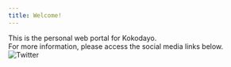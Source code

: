 ```yaml
---
title: Welcome!
---
```

This is the personal web portal for Kokodayo.  
For more information, please access the social media links below.  
![Twitter](_includes/social-icons/twitter.svg)
